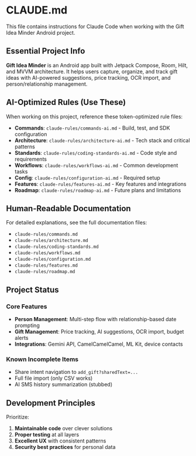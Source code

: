 # CLAUDE.md

This file contains instructions for Claude Code when working with the Gift Idea Minder Android project.

## Essential Project Info

**Gift Idea Minder** is an Android app built with Jetpack Compose, Room, Hilt, and MVVM architecture. It helps users capture, organize, and track gift ideas with AI-powered suggestions, price tracking, OCR import, and person/relationship management.

## AI-Optimized Rules (Use These)

When working on this project, reference these token-optimized rule files:

- **Commands**: `claude-rules/commands-ai.md` - Build, test, and SDK configuration
- **Architecture**: `claude-rules/architecture-ai.md` - Tech stack and critical patterns
- **Standards**: `claude-rules/coding-standards-ai.md` - Code style and requirements
- **Workflows**: `claude-rules/workflows-ai.md` - Common development tasks
- **Config**: `claude-rules/configuration-ai.md` - Required setup
- **Features**: `claude-rules/features-ai.md` - Key features and integrations
- **Roadmap**: `claude-rules/roadmap-ai.md` - Future plans and limitations

## Human-Readable Documentation

For detailed explanations, see the full documentation files:

- `claude-rules/commands.md`
- `claude-rules/architecture.md` 
- `claude-rules/coding-standards.md`
- `claude-rules/workflows.md`
- `claude-rules/configuration.md`
- `claude-rules/features.md`
- `claude-rules/roadmap.md`

## Project Status

### Core Features
- **Person Management**: Multi-step flow with relationship-based date prompting
- **Gift Management**: Price tracking, AI suggestions, OCR import, budget alerts
- **Integrations**: Gemini API, CamelCamelCamel, ML Kit, device contacts

### Known Incomplete Items
- Share intent navigation to `add_gift?sharedText=...`
- Full file import (only CSV works)
- AI SMS history summarization (stubbed)

## Development Principles

Prioritize:
1. **Maintainable code** over clever solutions
2. **Proper testing** at all layers  
3. **Excellent UX** with consistent patterns
4. **Security best practices** for personal data